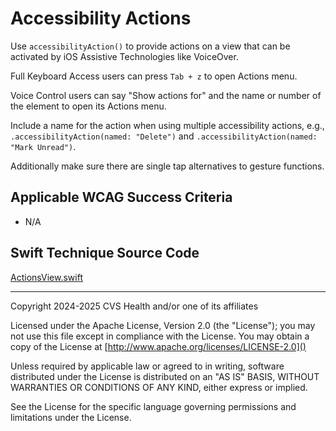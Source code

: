# Accessibility Actions
Use `accessibilityAction()` to provide actions on a view that can be activated by iOS Assistive Technologies like VoiceOver.

Full Keyboard Access users can press `Tab + z` to open Actions menu.

Voice Control users can say "Show actions for" and the name or number of the element to open its Actions menu.

Include a name for the action when using multiple accessibility actions, e.g., `.accessibilityAction(named: "Delete")` and `.accessibilityAction(named: "Mark Unread")`.

Additionally make sure there are single tap alternatives to gesture functions.

## Applicable WCAG Success Criteria
- N/A

## Swift Technique Source Code
[ActionsView.swift](../iOSswiftUIa11yTechniques/ActionsView.swift)

----

Copyright 2024-2025 CVS Health and/or one of its affiliates

Licensed under the Apache License, Version 2.0 (the "License");
you may not use this file except in compliance with the License.
You may obtain a copy of the License at
[http://www.apache.org/licenses/LICENSE-2.0]()

Unless required by applicable law or agreed to in writing, software
distributed under the License is distributed on an "AS IS" BASIS,
WITHOUT WARRANTIES OR CONDITIONS OF ANY KIND, either express or implied.

See the License for the specific language governing permissions and
limitations under the License.

